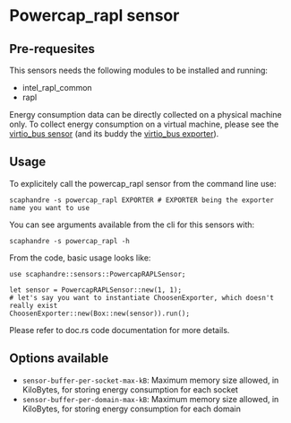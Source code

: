 # Powercap_rapl sensor

## Pre-requesites

This sensors needs the following modules to be installed and running:
- intel_rapl_common
- rapl

Energy consumption data can be directly collected on a physical machine only.
To collect energy consumption on a virtual machine, please see the [virtio_bus sensor]() (and its buddy the [virtio_bus exporter]()).

## Usage

To explicitely call the powercap_rapl sensor from the command line use:

    scaphandre -s powercap_rapl EXPORTER # EXPORTER being the exporter name you want to use

You can see arguments available from the cli for this sensors with:

    scaphandre -s powercap_rapl -h

From the code, basic usage looks like:

    use scaphandre::sensors::PowercapRAPLSensor;

    let sensor = PowercapRAPLSensor::new(1, 1);
    # let's say you want to instantiate ChoosenExporter, which doesn't really exist
    ChoosenExporter::new(Box::new(sensor)).run();

Please refer to doc.rs code documentation for more details.

## Options available

- `sensor-buffer-per-socket-max-kB`: Maximum memory size allowed, in KiloBytes, for storing energy consumption for each socket
- `sensor-buffer-per-domain-max-kB`: Maximum memory size allowed, in KiloBytes, for storing energy consumption for each domain